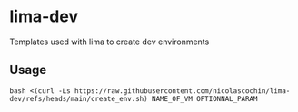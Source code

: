 # lima-dev
Templates used with lima to create dev environments

## Usage
```shell 
bash <(curl -Ls https://raw.githubusercontent.com/nicolascochin/lima-dev/refs/heads/main/create_env.sh) NAME_OF_VM OPTIONNAL_PARAM
```
